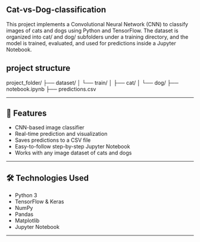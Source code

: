 ## Cat-vs-Dog-classification
This project implements a Convolutional Neural Network (CNN) to classify images of cats and dogs using Python and TensorFlow. The dataset is organized into cat/ and dog/ subfolders under a training directory, and the model is trained, evaluated, and used for predictions inside a Jupyter Notebook.
## project structure
project_folder/
├── dataset/
│   └── train/
│       ├── cat/
│       └── dog/
├── notebook.ipynb
├── predictions.csv

---

## 🚀 Features

- CNN-based image classifier
- Real-time prediction and visualization
- Saves predictions to a CSV file
- Easy-to-follow step-by-step Jupyter Notebook
- Works with any image dataset of cats and dogs

---

## 🛠️ Technologies Used

- Python 3
- TensorFlow & Keras
- NumPy
- Pandas
- Matplotlib
- Jupyter Notebook

---


